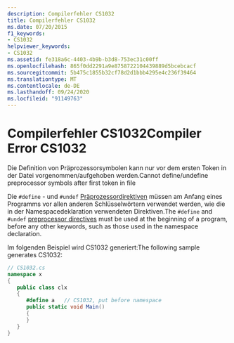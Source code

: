 ```yaml
---
description: Compilerfehler CS1032
title: Compilerfehler CS1032
ms.date: 07/20/2015
f1_keywords:
- CS1032
helpviewer_keywords:
- CS1032
ms.assetid: fe318a6c-4403-4b9b-b3d8-753ec31c00ff
ms.openlocfilehash: 865f0dd2291a9e8758722104439889d5bcebcacf
ms.sourcegitcommit: 5b475c1855b32cf78d2d1bbb4295e4c236f39464
ms.translationtype: MT
ms.contentlocale: de-DE
ms.lasthandoff: 09/24/2020
ms.locfileid: "91149763"
---
```

# <a name="compiler-error-cs1032"></a><span data-ttu-id="f076c-103">Compilerfehler CS1032</span><span class="sxs-lookup"><span data-stu-id="f076c-103">Compiler Error CS1032</span></span>

<span data-ttu-id="f076c-104">Die Definition von Präprozessorsymbolen kann nur vor dem ersten Token in der Datei vorgenommen/aufgehoben werden.</span><span class="sxs-lookup"><span data-stu-id="f076c-104">Cannot define/undefine preprocessor symbols after first token in file</span></span>  
  
 <span data-ttu-id="f076c-105">Die `#define` - und `#undef` [Präprozessordirektiven](../language-reference/preprocessor-directives/index.md) müssen am Anfang eines Programms vor allen anderen Schlüsselwörtern verwendet werden, wie die in der Namespacedeklaration verwendeten Direktiven.</span><span class="sxs-lookup"><span data-stu-id="f076c-105">The `#define` and `#undef` [preprocessor directives](../language-reference/preprocessor-directives/index.md) must be used at the beginning of a program, before any other keywords, such as those used in the namespace declaration.</span></span>  
  
 <span data-ttu-id="f076c-106">Im folgenden Beispiel wird CS1032 generiert:</span><span class="sxs-lookup"><span data-stu-id="f076c-106">The following sample generates CS1032:</span></span>  
  
```csharp  
// CS1032.cs  
namespace x  
{  
   public class clx  
   {  
      #define a   // CS1032, put before namespace  
      public static void Main()  
      {  
      }  
   }  
}  
```
